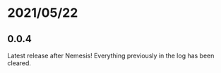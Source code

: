 # 2021/05/22

## 0.0.4

Latest release after Nemesis! Everything previously in the log has been cleared.